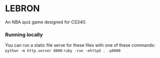 # LEBRON

An NBA quiz game designed for CS340.

### Running locally

You can run a static file serve for these files with one of these commands:
`python -m http.server 8000`
`ruby -run -ehttpd . -p8000`
